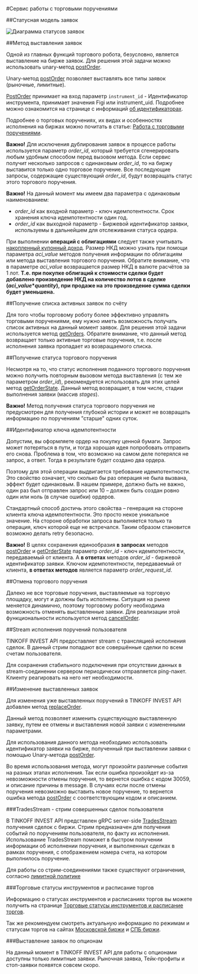 #Сервис работы с торговыми поручениями

##Статусная модель заявок

![Диаграмма статусов заявок](/investAPI/img/order_status_diagram.png "Диаграмма статусов заявок")

##Метод выставления заявок

Одной из главных функций торгового робота, безусловно, является выставление на бирже заявок. 
Для решения этой задачи можно использовать unary-метод [postOrder](/investAPI/orders#postorder).

Unary-метод [postOrder](/investAPI/orders#postorder) позволяет выставлять все 
типы заявок (рыночные, лимитные). 

[PostOrder](/investAPI/orders#postorder) принимает на вход параметр `instrument_id` - Идентификатор инструмента, принимает значения Figi или instrument_uid.
Подробнее можно ознакомится на странице с информаций [об идентификаторах](/investAPI/faq_identification/).

Подробнее о торговых поручениях, их видах и особенностях исполнения на биржах можно почитать в статье: 
[Работа с торговыми поручениями](/investAPI/faq_orders/).

**Важно!** Для исключения дублирования заявок в процессе работы используется параметр 
*order_id*, который требуется сгенерировать любым удобным способом перед вызовом метода. Если
сервис получит несколько запросов с одинаковым *order_id*, то на биржу выставится только одно торговое
поручение. Все последующие запросы, содержащие существующий *order_id*, будут возвращать статус этого
торгового поручения. 

**Важно!** На данный момент мы имеем два параметра с одинаковым наименованием:

* *order_id* как входной параметр - ключ идемпотентности. Срок хранения ключа идемпотентности один год.
* *order_id* как выходной параметр - Биржевой идентификатор заявки, используемы в дальнейшем для отслеживания статуса ордера. 

<a name="coupon"></a>
При выполнении **операций с облигациями** следует также учитывать [накопленный купонный доход](/investAPI/glossary#coupon).
Размер НКД можно узнать при помощи параметра *aci_value* методов получения информации по облигациям или метода
выставления торгового поручения. Обратите внимание, что в параметре *aci_value* возвращается размер НКД в
валюте расчётов за 1 лот. **Т.е. при покупке облигаций к стоимости сделки будет добавлено произведение НКД на
количество лотов в сделке (*aci_value*\**quantity*), при продаже на это произведение сумма сделки будет уменьшена.**

##Получение списка активных заявок по счёту

Для того чтобы торговому роботу более эффективно управлять торговыми поручениями, ему нужно иметь 
возможность получать список активных на данный момент заявок. Для решения этой задачи используется метод
[getOrders](/investAPI/orders#getorders). Обратите внимание, что данный метод 
возвращает только активные торговые поручения, т.е. после исполнения заявка пропадает из возвращаемого 
списка. 

##Получение статуса торгового поручения

Несмотря на то, что статус исполнения поданного торгового поручения можно получить повторным вызовом 
метода выставления (с тем же параметром *order_id*), рекомендуется использовать для этих целей метод 
[getOrderState](/investAPI/orders#getorderstate). Данный метод возвращает, в том числе, стадии 
выполнения заявки (массив *stages*).

**Важно!** Метод получения статуса торгового поручения не предусмотрен для получения глубокой 
истории и может не возвращать информацию по поручениям "старше" одних суток.

##Идентификатор ключа идемпотентности

Допустим, вы оформляете ордер на покупку ценной бумаги. Запрос может потеряться в пути, и тогда хорошая идея попробовать отправить его снова. Проблема в том, что возможно на самом деле потерялся не запрос, а ответ. Тогда в результате будет создано два ордера.

Поэтому для этой операции выдвигается требование идемпотентности. Это свойство означает, что сколько бы раз операция не была вызвана, эффект будет одинаковым. В нашем примере, должно быть не важно, один раз был отправлен запрос или 10 – должен быть создан ровно один или ноль (в случае ошибки) ордеров.

Стандартный способ достичь этого свойства – генерация на стороне клиента ключа идемпотентности. Это просто некое уникальное значение. На стороне обработки запроса выполняется только та операция, ключ которой еще не встречался. Таким образом становится возможно делать retry безопасно.

**Важно!** В целях сохранения единообразия **в запросах** методов [postOrder](/investAPI/orders#postorder) и [getOrderState](/investAPI/orders#getorderstate) параметр *order_id* - ключ идемпотентности, передаваемый от клиента. 
А **в ответах** методов *order_id* - биржевой идентификатор заявки. 
Ключом идемпотентности, передаваемый от клиента, **в ответах методов** является параметр *order_request_id*. 


##Отмена торгового поручения

Далеко не все торговые поручения, выставляемые на торговую площадку, могут и должны быть исполнены. 
Ситуация на рынке меняется динамично, поэтому торговому роботу необходима возможность отменять
выставленные заявки. Для реализации этой функциональности используется метод [cancelOrder](/investAPI/orders#cancelorder).

##Stream исполнения поручений пользователя

TINKOFF INVEST API предоставляет stream с трансляцией исполнения сделок. В данный стрим попадают все
совершённые сделки по всем счетам пользователя. 

Для сохранения стабильного подключения при отсутствии данных в stream-соединении сервером периодически
отправляется ping-пакет. Клиенту реагировать на него нет необходимости.


##Изменение выставленных заявок

Для изменения уже выставленных поручений в TINKOFF INVEST API добавлен метод [replaceOrder](/investAPI/orders#replaceorder).

Данный метод позволяет изменить существующую выставленную заявку, путем ее отмены и выставления новой заявки с измененными параметрами.

Для использования данного метода необходимо использовать идентификатор заявки на бирже, полученный при выставлении заявки с помощью Unary-метода [postOrder](/investAPI/orders#postorder).

Во время использования метода, могут произойти различные события на разных этапах исполнения. 
Так если ошибка произойдет из-за невозможности отмены поручения, то вернется ошибка с кодом 30059, и описание причины в message.
В случаях если после отмены поручения невозможно выставить новое поручение, то вернется ошибка метода [postOrder](/investAPI/orders#postorder) с соответствующим кодом и описанием.


###TradesStream - стрим совершенных сделок пользователя

В TINKOFF INVEST API представлен gRPC server-side [TradesStream](https://tinkoff.github.io/investAPI/orders/#tradesstream) получения сделок с биржи.
Стрим предназначен для получения событий по поручениям пользователя, по факту их исполнения.
Использование TradesStream поможет в быстром получении информации об исполнении поручения, и выполненных сделках в рамках поручения, с отображением номера счета, на котором выполнилось поручение.

Для работы со стрим-соединениями также существуют ограничения, согласно [лимитной политике](/investAPI/limits)

###Торговые статусы инструментов и расписание торгов

Информацию о статусах инструментов и расписаниях торгов вы можете получить на странице [Торговые статусы инструментов и расписание торгов](https://tinkoff.github.io/investAPI/faq_trading_status/).

Так же рекомендуем смотреть актуальную информацию по режимам и статусам торгов на сайтах [Московской биржи](https://www.moex.com/) и [СПБ биржи](https://spbexchange.ru/). 

###Выставление заявок по опционам 

На данный момент в TINKOFF INVEST API для работы с опционами доступны только лимитные заявки. 
Рыночная заявка, Тейк-профиты и стоп-заявки появятся совсем скоро. 

